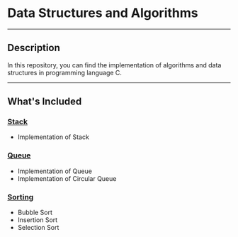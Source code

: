 # Data Structures and Algorithms

---

## Description

  In this repository, you can find the implementation of algorithms and data structures in programming language C.

---

## What's Included

### [Stack](/Stack)

- Implementation of Stack


### [Queue](/Queue)

- Implementation of Queue
- Implementation of Circular Queue
  
### [Sorting](/Sorting)

- Bubble Sort
- Insertion Sort
- Selection Sort
  
